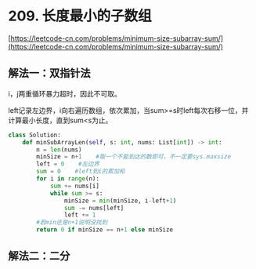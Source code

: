 # 209. 长度最小的子数组

[https://leetcode-cn.com/problems/minimum-size-subarray-sum/](https://leetcode-cn.com/problems/minimum-size-subarray-sum/)

## 解法一：双指针法

i，j两重循环暴力超时，因此不可取。

left记录左边界，i向右遍历数组，依次累加，当sum&gt;=s时left每次右移一位，并计算最小长度，直到sum&lt;s为止。

```python
class Solution:
    def minSubArrayLen(self, s: int, nums: List[int]) -> int:
        n = len(nums)
        minSize = n+1    #取一个不能到达的数即可，不一定要sys.maxsize
        left = 0    #左边界
        sum = 0    #left到i的累加和
        for i in range(n):
            sum += nums[i]
            while sum >= s:
                minSize = min(minSize, i-left+1)
                sum -= nums[left]
                left += 1
        #若min还是n+1说明没找到
        return 0 if minSize == n+1 else minSize
```

## 解法二：二分

